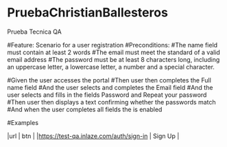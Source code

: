 # PruebaChristianBallesteros
Prueba Tecnica QA

#Feature: Scenario for a user registration
#Preconditions: 
#The name field must contain at least 2 words
#The email must meet the standard of a valid email address
#The password must be at least 8 characters long, including an uppercase letter, a lowercase letter, a number and a special character.

#Given the user accesses the portal <url>
#Then user then completes the Full name field 
#And the user selects and completes the Email field 
#And the user selects and fills in the fields Password and Repeat your password
#Then user then displays a text confirming whether the passwords match
#And when the user completes all fields the <btn> is enabled

#Examples

|url 					                           | btn     |
|https://test-qa.inlaze.com/auth/sign-in | Sign Up |
